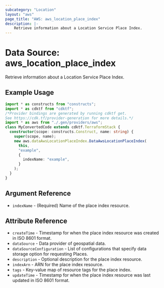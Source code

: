 ```yaml
---
subcategory: "Location"
layout: "aws"
page_title: "AWS: aws_location_place_index"
description: |-
    Retrieve information about a Location Service Place Index.
---
```


# Data Source: aws_location_place_index

Retrieve information about a Location Service Place Index.

## Example Usage

```typescript
import * as constructs from "constructs";
import * as cdktf from "cdktf";
/*Provider bindings are generated by running cdktf get.
See https://cdk.tf/provider-generation for more details.*/
import * as aws from "./.gen/providers/aws";
class MyConvertedCode extends cdktf.TerraformStack {
  constructor(scope: constructs.Construct, name: string) {
    super(scope, name);
    new aws.dataAwsLocationPlaceIndex.DataAwsLocationPlaceIndex(
      this,
      "example",
      {
        indexName: "example",
      }
    );
  }
}

```

## Argument Reference

* `indexName` - (Required) Name of the place index resource.

## Attribute Reference

* `createTime` - Timestamp for when the place index resource was created in ISO 8601 format.
* `dataSource` - Data provider of geospatial data.
* `dataSourceConfiguration` - List of configurations that specify data storage option for requesting Places.
* `description` - Optional description for the place index resource.
* `indexArn` - ARN for the place index resource.
* `tags` - Key-value map of resource tags for the place index.
* `updateTime` - Timestamp for when the place index resource was last updated in ISO 8601 format.

<!-- cache-key: cdktf-0.17.0-pre.15 input-0ae99176ee3469d7281127ac2d107a9eaa6db1c9015cd12bd12e54e0e7810b96 -->